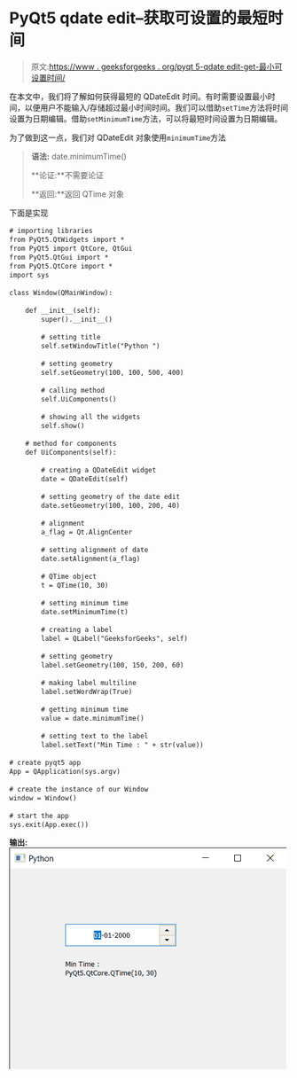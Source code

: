 # PyQt5 qdate edit–获取可设置的最短时间

> 原文:[https://www . geeksforgeeks . org/pyqt 5-qdate edit-get-最小可设置时间/](https://www.geeksforgeeks.org/pyqt5-qdateedit-getting-minimum-time-which-can-be-set/)

在本文中，我们将了解如何获得最短的 QDateEdit 时间。有时需要设置最小时间，以便用户不能输入/存储超过最小时间时间。我们可以借助`setTime`方法将时间设置为日期编辑。借助`setMinimumTime`方法，可以将最短时间设置为日期编辑。

为了做到这一点，我们对 QDateEdit 对象使用`minimumTime`方法

> **语法:** date.minimumTime()
> 
> **论证:**不需要论证
> 
> **返回:**返回 QTime 对象

下面是实现

```
# importing libraries
from PyQt5.QtWidgets import * 
from PyQt5 import QtCore, QtGui
from PyQt5.QtGui import * 
from PyQt5.QtCore import * 
import sys

class Window(QMainWindow):

    def __init__(self):
        super().__init__()

        # setting title
        self.setWindowTitle("Python ")

        # setting geometry
        self.setGeometry(100, 100, 500, 400)

        # calling method
        self.UiComponents()

        # showing all the widgets
        self.show()

    # method for components
    def UiComponents(self):

        # creating a QDateEdit widget
        date = QDateEdit(self)

        # setting geometry of the date edit
        date.setGeometry(100, 100, 200, 40)

        # alignment
        a_flag = Qt.AlignCenter

        # setting alignment of date
        date.setAlignment(a_flag)

        # QTime object
        t = QTime(10, 30)

        # setting minimum time
        date.setMinimumTime(t)

        # creating a label
        label = QLabel("GeeksforGeeks", self)

        # setting geometry
        label.setGeometry(100, 150, 200, 60)

        # making label multiline
        label.setWordWrap(True)

        # getting minimum time
        value = date.minimumTime()

        # setting text to the label
        label.setText("Min Time : " + str(value))

# create pyqt5 app
App = QApplication(sys.argv)

# create the instance of our Window
window = Window()

# start the app
sys.exit(App.exec())
```

**输出:**
![](img/ffe85f23517d4ac8b17695f9987ac279.png)
